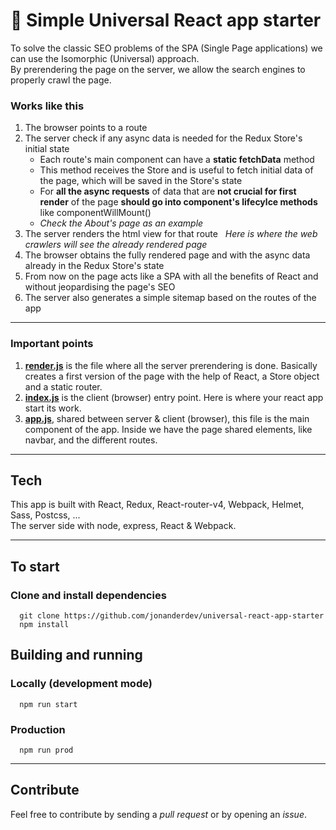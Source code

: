 # 🚀 Simple Universal React app starter
To solve the classic SEO problems of the SPA (Single Page applications) we can use the Isomorphic (Universal) approach.  
By prerendering the page on the server, we allow the search engines to properly crawl the page.


### Works like this
1. The browser points to a route  
2. The server check if any async data is needed for the Redux Store's initial state   
   - Each route's main component can have a **static fetchData** method   
   - This method receives the Store and is useful to fetch initial data of the page, which will be saved in the Store's state   
   - For **all the async requests** of data that are **not crucial for first render** of the page **should go into component's lifecylce methods** like componentWillMount()  
   - *Check the About's page as an example*  
3. The server renders the html view for that route  
   *Here is where the web crawlers will see the already rendered page*  
4. The browser obtains the fully rendered page and with the async data already in the Redux Store's state
5. From now on the page acts like a SPA with all the benefits of React and without jeopardising the page's SEO
6. The server also generates a simple sitemap based on the routes of the app


---

### Important points
1. **[render.js](https://github.com/jonanderdev/universal-react-app-starter/blob/master/server/render.js)** is the file where all the server prerendering is done. Basically creates a first version of the page with the help of React, a Store object and a static router.
2. **[index.js](https://github.com/jonanderdev/universal-react-app-starter/blob/master/src/js/index.js)** is the client (browser) entry point. Here is where your react app start its work.
3. **[app.js](https://github.com/jonanderdev/universal-react-app-starter/blob/master/src/js/app.js)**, shared between server & client (browser), this file is the main component of the app. Inside we have the page shared elements, like navbar, and the different routes.  

---

## Tech
This app is built with React, Redux, React-router-v4, Webpack, Helmet, Sass, Postcss, ...  
The server side with node, express, React & Webpack.

---

## To start
### Clone and install dependencies
```
  git clone https://github.com/jonanderdev/universal-react-app-starter
  npm install
```

## Building and running
### Locally (development mode)
```
  npm run start
```
### Production
```
  npm run prod
```

---

## Contribute
Feel free to contribute by sending a *pull request* or by opening an *issue*.
